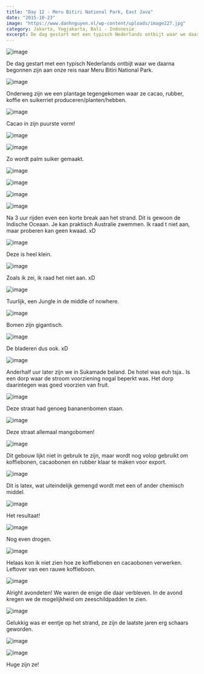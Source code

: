```yaml
---
title: "Day 12 - Meru Bitiri National Park, East Java"
date: "2015-10-23"
image: "https://www.danhnguyen.nl/wp-content/uploads/image227.jpg"
category: Jakarta, Yogjakarta, Bali - Indonesie
excerpt: De dag gestart met een typisch Nederlands ontbijt waar we daarna begonnen zijn aan onze reis naar Meru Bitiri...
---
```


![image](https://www.danhnguyen.nl/wp-content/uploads//image217-1024x576.jpg)

De dag gestart met een typisch Nederlands ontbijt waar we daarna begonnen zijn aan onze reis naar Meru Bitiri National Park.

![image](https://www.danhnguyen.nl/wp-content/uploads//image219-1024x576.jpg)

Onderweg zijn we een plantage tegengekomen waar ze cacao, rubber, koffie en suikerriet produceren/planten/hebben.

![image](https://www.danhnguyen.nl/wp-content/uploads//image234-1024x576.jpg)

Cacao in zijn puurste vorm!

![image](https://www.danhnguyen.nl/wp-content/uploads//image233-1024x576.jpg)

![image](https://www.danhnguyen.nl/wp-content/uploads//image222-1024x576.jpg)

Zo wordt palm suiker gemaakt.

![image](https://www.danhnguyen.nl/wp-content/uploads//image223-1024x576.jpg)

![image](https://www.danhnguyen.nl/wp-content/uploads//image224-1024x576.jpg)

![image](https://www.danhnguyen.nl/wp-content/uploads//image225-1024x576.jpg)

![image](https://www.danhnguyen.nl/wp-content/uploads//image226-1024x576.jpg)

Na 3 uur rijden even een korte break aan het strand. Dit is gewoon de Indische Oceaan. Je kan praktisch Australie zwemmen. Ik raad t niet aan, maar proberen kan geen kwaad. xD

![image](https://www.danhnguyen.nl/wp-content/uploads//image228-1024x576.jpg)

Deze is heel klein.

![image](https://www.danhnguyen.nl/wp-content/uploads//image227-1024x576.jpg)

Zoals ik zei, ik raad het niet aan. xD

![image](https://www.danhnguyen.nl/wp-content/uploads//image230-1024x576.jpg)

Tuurlijk, een Jungle in de middle of nowhere.

![image](https://www.danhnguyen.nl/wp-content/uploads//image232-e1445685658916-1024x1820.jpg)

Bomen zijn gigantisch.

![image](https://www.danhnguyen.nl/wp-content/uploads//image231-e1445685688253-1024x1820.jpg)

De bladeren dus ook. xD

![image](https://www.danhnguyen.nl/wp-content/uploads//image235-1024x576.jpg)

Anderhalf uur later zijn we in Sukamade beland. De hotel was euh tsja.. Is een dorp waar de stroom voorziening nogal beperkt was.
Het dorp daarintegen was goed voorzien van fruit.

![image](https://www.danhnguyen.nl/wp-content/uploads//image242-1024x576.jpg)

Deze straat had genoeg bananenbomen staan.

![image](https://www.danhnguyen.nl/wp-content/uploads//image241-1024x576.jpg)

Deze straat allemaal mangobomen!

![image](https://www.danhnguyen.nl/wp-content/uploads//image236-1024x576.jpg)

Dit gebouw lijkt niet in gebruik te zijn, maar wordt nog volop gebruikt om koffiebonen, cacaobonen en rubber klaar te maken voor export.

![image](https://www.danhnguyen.nl/wp-content/uploads//image238-1024x576.jpg)

Dit is latex, wat uiteindelijk gemengd wordt met een of ander chemisch middel.

![image](https://www.danhnguyen.nl/wp-content/uploads//image237-1024x576.jpg)

Het resultaat!

![image](https://www.danhnguyen.nl/wp-content/uploads//image239-1024x576.jpg)

Nog even drogen.

![image](https://www.danhnguyen.nl/wp-content/uploads//image240-1024x576.jpg)

Helaas kon ik niet zien hoe ze koffiebonen en cacaobonen verwerken. Leftover van een rauwe koffieboon.

![image](https://www.danhnguyen.nl/wp-content/uploads//image274-1024x576.jpg)

Alright avondeten! We waren de enige die daar verbleven.
In de avond kregen we de mogelijkheid om zeeschildpadden te zien.

![image](https://www.danhnguyen.nl/wp-content/uploads//image244-1024x576.jpg)

Gelukkig was er eentje op het strand, ze zijn de laatste jaren erg schaars geworden.

![image](https://www.danhnguyen.nl/wp-content/uploads//image245-1024x576.jpg)

![image](https://www.danhnguyen.nl/wp-content/uploads//image246-1024x576.jpg)

Huge zijn ze!
